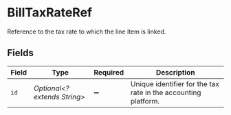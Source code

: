 # BillTaxRateRef

Reference to the tax rate to which the line item is linked.


## Fields

| Field                                                          | Type                                                           | Required                                                       | Description                                                    |
| -------------------------------------------------------------- | -------------------------------------------------------------- | -------------------------------------------------------------- | -------------------------------------------------------------- |
| `id`                                                           | *Optional<? extends String>*                                   | :heavy_minus_sign:                                             | Unique identifier for the tax rate in the accounting platform. |